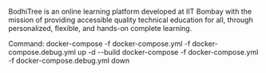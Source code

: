 BodhiTree is an online learning platform developed at IIT Bombay with the mission of providing accessible quality technical education for all, through personalized, flexible, and hands-on complete learning.

Command: docker-compose -f docker-compose.yml -f docker-compose.debug.yml up -d --build
         docker-compose -f docker-compose.yml -f docker-compose.debug.yml down
         
         
